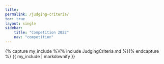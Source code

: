 ```yaml
---
title: 
permalink: /judging-criteria/
toc: true
layout: single
sidebar:
    title: "Competition 2022"
    nav: "competition"
---
```


{% capture my_include %}{% include JudgingCriteria.md %}{% endcapture %}
{{ my_include | markdownify }}
